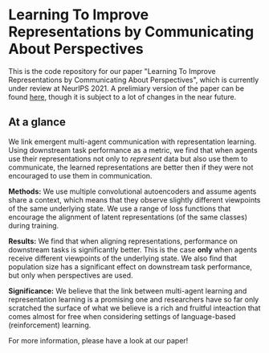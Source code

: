 # Learning To Improve Representations by Communicating About Perspectives

This is the code repository for our paper "Learning To Improve Representations by Communicating About Perspectives", which is currently under review at NeurIPS 2021. A prelimiary version of the paper can be found [here](https://drive.google.com/file/d/12jiAi9Xqq04RYj-vWK_z2wapRaOaQdqO/view?usp=sharing), though it is subject to a lot of changes in the near future.

## At a glance
We link emergent multi-agent communication with representation learning. Using downstream task performance as a metric, we find that when agents use their representations not only to _represent_ data but also use them to communicate, the learned representations are better then if they were not encouraged to use them in communication.

**Methods:** We use multiple convolutional autoencoders and assume agents share a context, which means that they observe slightly different viewpoints of the same underlying state. We use a range of loss functions that encourage the alignment of latent representations (of the same classes) during training. 

**Results:** We find that when aligning representations, performance on downstream tasks is significantly better. This is the case **only** when agents receive different viewpoints of the underlying state. We also find that population size has a significant effect on downstream task performance, but only when perspectives are used.

**Significance:** We believe that the link between multi-agent learning and representation learning is a promising one and researchers have so far only scratched the surface of what we believe is a rich and fruitful inteaction that comes almost for free when considering settings of language-based (reinforcement) learning.


For more information, please have a look at our paper!
